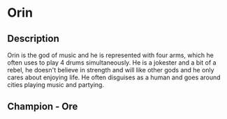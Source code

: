 # Orin

## Description

Orin is the god of music and he is represented with four arms, which he often uses to play 4 drums simultaneously. He is a jokester and a bit of a rebel, he doesn't believe in strength and will like other gods and he only cares about enjoying life. He often disguises as a human and goes around cities playing music and partying.

## Champion - Ore